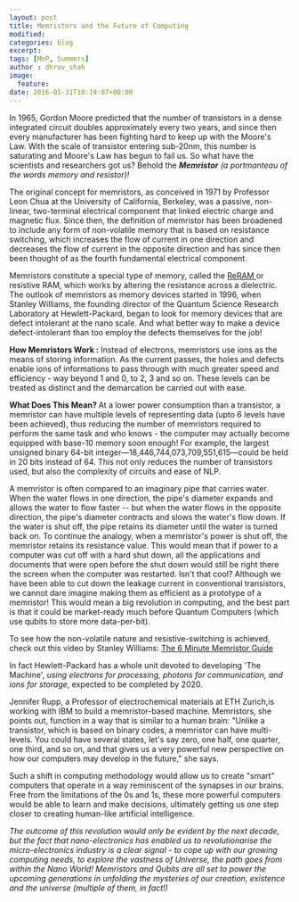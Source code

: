 ```yaml
---
layout: post
title: Memristors and the Future of Computing
modified:
categories: blog
excerpt:
tags: [MnP, Summers]
author : dhruv_shah
image:
  feature:
date: 2016-05-31T10:19:07+00:00
---
```


In 1965, Gordon Moore predicted that the number of transistors in a dense integrated circuit doubles approximately every two years, and since then every manufacturer has been fighting hard to keep up with the Moore's Law. With the scale of transistor entering sub-20nm, this number is saturating and Moore's Law has begun to fail us. So what have the scientists and researchers got us? Behold the <i> <b>Memristor</b>  (a portmanteau of the words memory and resistor)!</i>

The original concept for memristors, as conceived in 1971 by Professor Leon Chua at the University of California, Berkeley, was a passive, non-linear, two-terminal electrical component that linked electric charge and magnetic flux. Since then, the definition of memristor has been broadened to include any form of non-volatile memory that is based on resistance switching, which increases the flow of current in one direction and decreases the flow of current in the opposite direction and has since then been thought of as the fourth fundamental electrical component.

Memristors constitute a special type of memory, called the <a href="https://en.wikipedia.org/wiki/Resistive_random-access_memory"> ReRAM </a> or resistive RAM, which works by altering the resistance across a dielectric. The outlook of memristors as memory devices started in 1996, when Stanley Williams, the founding director of the Quantum Science Research Laboratory at Hewlett-Packard, began to look for memory devices that are defect intolerant at the nano scale. And what better way to make a device defect-intolerant than too employ the defects themselves for the job!

<b> How Memristors Work :</b> Instead of electrons, memristors use ions as the means of storing information. As the current passes, the holes and defects enable ions of informations to pass through with much greater speed and efficiency - way beyond 1 and 0, to 2, 3 and so on. These levels can be treated as distinct and the demarcation be carried out with ease.

<b> What Does This Mean? </b> At a lower power consumption than a transistor, a memristor can have multiple levels of representing data (upto 6 levels have been achieved), thus reducing the number of memristors required to perform the same task and who knows - the computer may actually become equipped with base-10 memory soon enough! For example, the largest unsigned binary 64-bit ­integer—18,446,744,073,709,551,615—could be held in 20 bits instead of 64. This not only reduces the number of transistors used, but also the complexity of circuits and ease of NLP.

A memristor is often compared to an imaginary pipe that carries water. When the water flows in one direction, the pipe's diameter expands and allows the water to flow faster -- but when the water flows in the opposite direction, the pipe's diameter contracts and slows the water's flow down. If the water is shut off, the pipe retains its diameter until the water is turned back on. To continue the analogy, when a  memristor's power is shut off, the memristor retains its resistance value. This would mean that if power to a computer was cut off with a hard shut down,  all the applications and documents that were open before the shut down would still be right there the screen when the computer was restarted. Isn't that cool? Although we have been able to cut down the leakage current in conventional transistors, we cannot dare imagine making them as efficient as a prototype of a memristor! This would mean a big revolution in computing, and the best part is that it could be market-ready much before Quantum Computers (which use qubits to store more data-per-bit).

To see how the non-volatile nature and resistive-switching is achieved, check out this video by Stanley Williams: <a href="https://www.youtube.com/watch?v=rvA5r4LtVnc"> The 6 Minute Memristor Guide</a>

In fact Hewlett-Packard has a whole unit devoted to developing 'The Machine', *using electrons for processing, photons for communication, and ions for storage*, expected to be completed by 2020.

Jennifer Rupp, a Professor of electrochemical materials at ETH Zurich,is working with IBM to build a memristor-based machine. Memristors, she points out, function in a way that is similar to a human brain: "Unlike a transistor, which is based on binary codes, a memristor can have multi-levels. You could have several states, let's say zero, one half, one quarter, one third, and so on, and that gives us a very powerful new perspective on how our computers may develop in the future," she says.

Such a shift in computing methodology would allow us to create "smart" computers that operate in a way reminiscent of the synapses in our brains. Free from the limitations of the 0s and 1s, these more powerful computers would be able to learn and make decisions, ultimately getting us one step closer to creating human-like artificial intelligence.

<i>The outcome of this revolution would only be evident by the next decade, but the fact that nano-electronics has enabled us to revolutionarise the micro-electronics industry is a clear signal - to cope up with our growing computing needs, to explore the vastness of Universe, the path goes from within the Nano World! Memristors and Qubits are all set to power the upcoming generations in unfolding the mysteries of our creation, existence and the universe (multiple of them, in fact!)</i>
